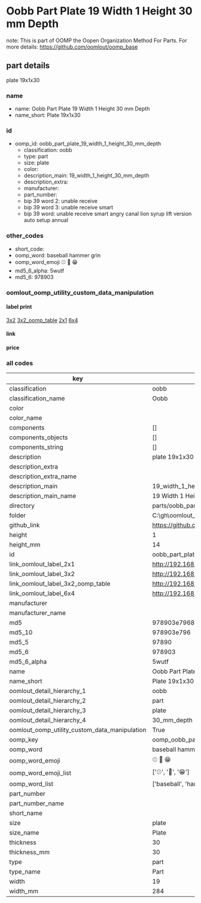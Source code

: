 # Oobb Part Plate 19 Width 1 Height 30 mm Depth  

note: This is part of OOMP the Oopen Organization Method For Parts. For more details: https://github.com/oomlout/oomp_base

##  part details
  



plate 19x1x30



### name
* name: Oobb Part Plate 19 Width 1 Height 30 mm Depth
* name_short: Plate 19x1x30 
### id
* oomp_id: oobb_part_plate_19_width_1_height_30_mm_depth
  * classification: oobb
  * type: part
  * size: plate
  * color: 
  * description_main: 19_width_1_height_30_mm_depth
  * description_extra: 
  * manufacturer: 
  * part_number: 
  * bip 39 word 2: unable receive
  * bip 39 word 3: unable receive smart
  * bip 39 word: unable receive smart angry canal lion syrup lift version auto setup annual

### other_codes
* short_code: 
* oomp_word: baseball hammer grin
* oomp_word_emoji :baseball: :hammer: :grin:
* md5_6_alpha: 5wutf
* md5_6: 978903






### oomlout_oomp_utility_custom_data_manipulation
#### label print
[3x2](http://192.168.1.245:1112/?label=oomp%205wutf)
[3x2_oomp_table](http://192.168.1.108:1112/?label=oomp%205wutf)
[2x1](http://192.168.1.242:1112/?label=oomp%205wutf)
[6x4](http://192.168.1.55:1112/?label=oomp%205wutf)    

#### link

                              

#### price







### all codes 
| key | value |  
| --- | --- |  
| classification | oobb |  
| classification_name | Oobb |  
| color |  |  
| color_name |  |  
| components | [] |  
| components_objects | [] |  
| components_string | [] |  
| description | plate 19x1x30 |  
| description_extra |  |  
| description_extra_name |  |  
| description_main | 19_width_1_height_30_mm_depth |  
| description_main_name | 19 Width 1 Height 30 mm Depth |  
| directory | parts/oobb_part_plate_19_width_1_height_30_mm_depth |  
| folder | C:\gh\oomlout_oobb_version_4_generated_parts\things\oobb_part_plate_19_width_1_height_30_mm_depth |  
| github_link | https://github.com/oomlout/oomlout_oomp_part_src/tree/main/parts/oobb_part_plate_19_width_1_height_30_mm_depth |  
| height | 1 |  
| height_mm | 14 |  
| id | oobb_part_plate_19_width_1_height_30_mm_depth |  
| link_oomlout_label_2x1 | http://192.168.1.242:1112/?label=oomp%205wutf |  
| link_oomlout_label_3x2 | http://192.168.1.245:1112/?label=oomp%205wutf |  
| link_oomlout_label_3x2_oomp_table | http://192.168.1.108:1112/?label=oomp%205wutf |  
| link_oomlout_label_6x4 | http://192.168.1.55:1112/?label=oomp%205wutf |  
| manufacturer |  |  
| manufacturer_name |  |  
| md5 | 978903e796817b960890808f992ce762 |  
| md5_10 | 978903e796 |  
| md5_5 | 97890 |  
| md5_6 | 978903 |  
| md5_6_alpha | 5wutf |  
| name | Oobb Part Plate 19 Width 1 Height 30 mm Depth |  
| name_short | Plate 19x1x30  |  
| oomlout_detail_hierarchy_1 | oobb |  
| oomlout_detail_hierarchy_2 | part |  
| oomlout_detail_hierarchy_3 | plate |  
| oomlout_detail_hierarchy_4 | 30_mm_depth |  
| oomlout_oomp_utility_custom_data_manipulation | True |  
| oomp_key | oomp_oobb_part_plate_19_width_1_height_30_mm_depth |  
| oomp_word | baseball hammer grin |  
| oomp_word_emoji | :baseball: :hammer: :grin: |  
| oomp_word_emoji_list | [':baseball:', ':hammer:', ':grin:'] |  
| oomp_word_list | ['baseball', 'hammer', 'grin'] |  
| part_number |  |  
| part_number_name |  |  
| short_name |  |  
| size | plate |  
| size_name | Plate |  
| thickness | 30 |  
| thickness_mm | 30 |  
| type | part |  
| type_name | Part |  
| width | 19 |  
| width_mm | 284 |  
